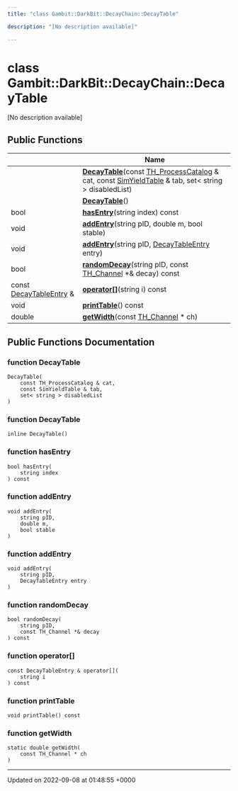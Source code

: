 ```yaml
---
title: "class Gambit::DarkBit::DecayChain::DecayTable"

description: "[No description available]"

---
```


# class Gambit::DarkBit::DecayChain::DecayTable



[No description available]

## Public Functions

|                | Name           |
| -------------- | -------------- |
| | **[DecayTable](/documentation/code/classes/classgambit_1_1darkbit_1_1decaychain_1_1decaytable/#function-gambitdarkbitdecaychaindecaytable-decaytable)**(const [TH_ProcessCatalog](/documentation/code/classes/structgambit_1_1darkbit_1_1th__processcatalog/) & cat, const [SimYieldTable](/documentation/code/classes/classgambit_1_1darkbit_1_1simyieldtable/) & tab, set< string > disabledList) |
| | **[DecayTable](/documentation/code/classes/classgambit_1_1darkbit_1_1decaychain_1_1decaytable/#function-gambitdarkbitdecaychaindecaytable-decaytable)**() |
| bool | **[hasEntry](/documentation/code/classes/classgambit_1_1darkbit_1_1decaychain_1_1decaytable/#function-gambitdarkbitdecaychaindecaytable-hasentry)**(string index) const |
| void | **[addEntry](/documentation/code/classes/classgambit_1_1darkbit_1_1decaychain_1_1decaytable/#function-gambitdarkbitdecaychaindecaytable-addentry)**(string pID, double m, bool stable) |
| void | **[addEntry](/documentation/code/classes/classgambit_1_1darkbit_1_1decaychain_1_1decaytable/#function-gambitdarkbitdecaychaindecaytable-addentry)**(string pID, [DecayTableEntry](/documentation/code/classes/classgambit_1_1darkbit_1_1decaychain_1_1decaytableentry/) entry) |
| bool | **[randomDecay](/documentation/code/classes/classgambit_1_1darkbit_1_1decaychain_1_1decaytable/#function-gambitdarkbitdecaychaindecaytable-randomdecay)**(string pID, const [TH_Channel](/documentation/code/classes/structgambit_1_1darkbit_1_1th__channel/) *& decay) const |
| const [DecayTableEntry](/documentation/code/classes/classgambit_1_1darkbit_1_1decaychain_1_1decaytableentry/) & | **[operator[]](/documentation/code/classes/classgambit_1_1darkbit_1_1decaychain_1_1decaytable/#function-gambitdarkbitdecaychaindecaytable-operator)**(string i) const |
| void | **[printTable](/documentation/code/classes/classgambit_1_1darkbit_1_1decaychain_1_1decaytable/#function-gambitdarkbitdecaychaindecaytable-printtable)**() const |
| double | **[getWidth](/documentation/code/classes/classgambit_1_1darkbit_1_1decaychain_1_1decaytable/#function-gambitdarkbitdecaychaindecaytable-getwidth)**(const [TH_Channel](/documentation/code/classes/structgambit_1_1darkbit_1_1th__channel/) * ch) |

## Public Functions Documentation

### function DecayTable

```
DecayTable(
    const TH_ProcessCatalog & cat,
    const SimYieldTable & tab,
    set< string > disabledList
)
```


### function DecayTable

```
inline DecayTable()
```


### function hasEntry

```
bool hasEntry(
    string index
) const
```


### function addEntry

```
void addEntry(
    string pID,
    double m,
    bool stable
)
```


### function addEntry

```
void addEntry(
    string pID,
    DecayTableEntry entry
)
```


### function randomDecay

```
bool randomDecay(
    string pID,
    const TH_Channel *& decay
) const
```


### function operator[]

```
const DecayTableEntry & operator[](
    string i
) const
```


### function printTable

```
void printTable() const
```


### function getWidth

```
static double getWidth(
    const TH_Channel * ch
)
```


-------------------------------

Updated on 2022-09-08 at 01:48:55 +0000